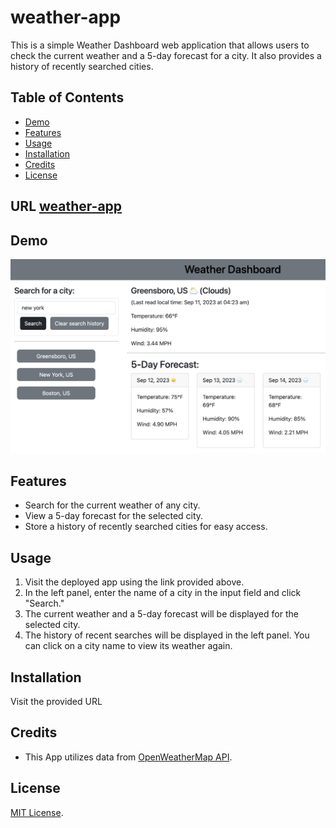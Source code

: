 # weather-app
This is a simple Weather Dashboard web application that allows users to check the current weather and a 5-day forecast for a city. It also provides a history of recently searched cities.

## Table of Contents

- [Demo](#demo)
- [Features](#features)
- [Usage](#usage)
- [Installation](#installation)
- [Credits](#credits)
- [License](#license)

## URL [weather-app](https://leeamick.github.io/weather-app/)
## Demo

![Weather Dashboard App Screenshot](./assets/images/weather-app.png)


## Features

- Search for the current weather of any city.
- View a 5-day forecast for the selected city.
- Store a history of recently searched cities for easy access.

## Usage

1. Visit the deployed app using the link provided above.
2. In the left panel, enter the name of a city in the input field and click "Search."
3. The current weather and a 5-day forecast will be displayed for the selected city.
4. The history of recent searches will be displayed in the left panel. You can click on a city name to view its weather again.

## Installation

Visit the provided URL
## Credits

- This App utilizes data from [OpenWeatherMap API](https://openweathermap.org/).

## License

 [MIT License](LICENSE).
